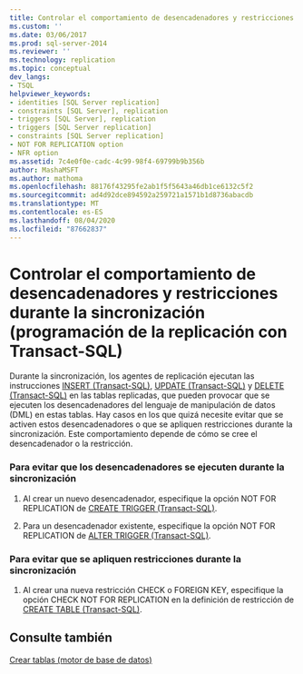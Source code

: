 ```yaml
---
title: Controlar el comportamiento de desencadenadores y restricciones durante la sincronización (programación de la replicación con Transact-SQL) | Microsoft Docs
ms.custom: ''
ms.date: 03/06/2017
ms.prod: sql-server-2014
ms.reviewer: ''
ms.technology: replication
ms.topic: conceptual
dev_langs:
- TSQL
helpviewer_keywords:
- identities [SQL Server replication]
- constraints [SQL Server], replication
- triggers [SQL Server], replication
- triggers [SQL Server replication]
- constraints [SQL Server replication]
- NOT FOR REPLICATION option
- NFR option
ms.assetid: 7c4e0f0e-cadc-4c99-98f4-69799b9b356b
author: MashaMSFT
ms.author: mathoma
ms.openlocfilehash: 88176f43295fe2ab1f5f5643a46db1ce6132c5f2
ms.sourcegitcommit: ad4d92dce894592a259721a1571b1d8736abacdb
ms.translationtype: MT
ms.contentlocale: es-ES
ms.lasthandoff: 08/04/2020
ms.locfileid: "87662837"
---
```

# <a name="control-the-behavior-of-triggers-and-constraints-during-synchronization-replication-transact-sql-programming"></a>Controlar el comportamiento de desencadenadores y restricciones durante la sincronización (programación de la replicación con Transact-SQL)
  Durante la sincronización, los agentes de replicación ejecutan las instrucciones [INSERT &#40;Transact-SQL&#41;](/sql/t-sql/statements/insert-transact-sql), [UPDATE &#40;Transact-SQL&#41;](/sql/t-sql/queries/update-transact-sql) y [DELETE &#40;Transact-SQL&#41;](/sql/t-sql/statements/delete-transact-sql) en las tablas replicadas, que pueden provocar que se ejecuten los desencadenadores del lenguaje de manipulación de datos (DML) en estas tablas. Hay casos en los que quizá necesite evitar que se activen estos desencadenadores o que se apliquen restricciones durante la sincronización. Este comportamiento depende de cómo se cree el desencadenador o la restricción.  
  
### <a name="to-prevent-triggers-from-executing-during-synchronization"></a>Para evitar que los desencadenadores se ejecuten durante la sincronización  
  
1.  Al crear un nuevo desencadenador, especifique la opción NOT FOR REPLICATION de [CREATE TRIGGER &#40;Transact-SQL&#41;](/sql/t-sql/statements/create-trigger-transact-sql).  
  
2.  Para un desencadenador existente, especifique la opción NOT FOR REPLICATION de [ALTER TRIGGER &#40;Transact-SQL&#41;](/sql/t-sql/statements/alter-trigger-transact-sql).  
  
### <a name="to-prevent-constraints-from-being-enforced-during-synchronization"></a>Para evitar que se apliquen restricciones durante la sincronización  
  
1.  Al crear una nueva restricción CHECK o FOREIGN KEY, especifique la opción CHECK NOT FOR REPLICATION en la definición de restricción de [CREATE TABLE &#40;Transact-SQL&#41;](/sql/t-sql/statements/create-table-transact-sql).  
  
## <a name="see-also"></a>Consulte también  
 [Crear tablas &#40;motor de base de datos&#41;](../tables/create-tables-database-engine.md)  
  
  
